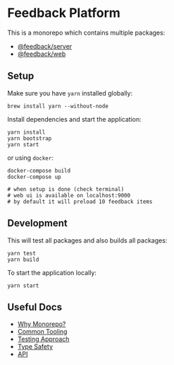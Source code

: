 # Feedback Platform

This is a monorepo which contains multiple packages:

- [@feedback/server](./packages/server/README.md)
- [@feedback/web](./packages/web/README.md)

## Setup

Make sure you have `yarn` installed globally:

```
brew install yarn --without-node
```

Install dependencies and start the application:

```
yarn install
yarn bootstrap
yarn start
```

or using `docker`:

```
docker-compose build
docker-compose up

# when setup is done (check terminal)
# web ui is available on localhost:9000
# by default it will preload 10 feedback items
```

## Development

This will test all packages and also builds all packages:

```
yarn test
yarn build
```

To start the application locally:

```
yarn start
```

## Useful Docs

- [Why Monorepo?](./docs/DEV_MONOREPO.md)
- [Common Tooling](./docs/DEV_TOOLING.md)
- [Testing Approach](./docs/DEV_TESTING.md)
- [Type Safety](./docs/DEV_TYPES.md)
- [API](./docs/DEV_API.md)
